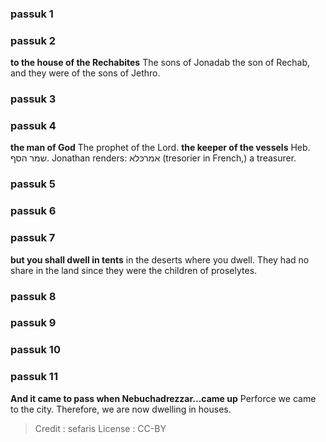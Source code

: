 
### passuk 1

### passuk 2
<b>to the house of the Rechabites</b> The sons of Jonadab the son of Rechab, and they were of the sons of Jethro.

### passuk 3

### passuk 4
<b>the man of God</b> The prophet of the Lord.
<b>the keeper of the vessels</b> Heb. שמר הסף. Jonathan renders: אמרכּלא (tresorier in French,) a treasurer.

### passuk 5

### passuk 6

### passuk 7
<b>but you shall dwell in tents</b> in the deserts where you dwell. They had no share in the land since they were the children of proselytes.

### passuk 8

### passuk 9

### passuk 10

### passuk 11
<b>And it came to pass when Nebuchadrezzar...came up</b> Perforce we came to the city. Therefore, we are now dwelling in houses.

>Credit : sefaris
>License : CC-BY